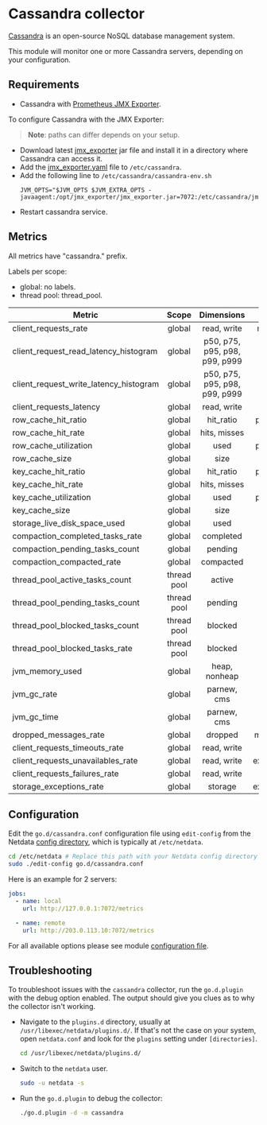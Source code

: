 <!--
title: "Cassandra monitoring with Netdata"
description: "Monitor the health and performance of Cassandra database servers with zero configuration, per-second metric granularity, and interactive visualizations."
custom_edit_url: https://github.com/netdata/go.d.plugin/edit/master/modules/cassandra/README.md
sidebar_label: "Cassandra"
learn_status: "Published"
learn_topic_type: "References"
learn_rel_path: "Integrations/Monitor/Databases"
-->

# Cassandra collector

[Cassandra](https://cassandra.apache.org/_/index.html) is an open-source NoSQL database management system.

This module will monitor one or more Cassandra servers, depending on your configuration.

## Requirements

- Cassandra with [Prometheus JMX Exporter](https://github.com/prometheus/jmx_exporter).

To configure Cassandra with the JMX Exporter:

> **Note**: paths can differ depends on your setup.

- Download latest [jmx_exporter](https://repo1.maven.org/maven2/io/prometheus/jmx/jmx_prometheus_javaagent/) jar file
  and install it in a directory where Cassandra can access it.
- Add
  the [jmx_exporter.yaml](https://raw.githubusercontent.com/netdata/go.d.plugin/master/modules/cassandra/jmx_exporter.yaml)
  file to `/etc/cassandra`.
- Add the following line to `/etc/cassandra/cassandra-env.sh`
  ```
  JVM_OPTS="$JVM_OPTS $JVM_EXTRA_OPTS -javaagent:/opt/jmx_exporter/jmx_exporter.jar=7072:/etc/cassandra/jmx_exporter.yaml
  ```
- Restart cassandra service.

## Metrics

All metrics have "cassandra." prefix.

Labels per scope:

- global: no labels.
- thread pool: thread_pool.

| Metric                                 |    Scope    |          Dimensions           |    Units     |
|----------------------------------------|:-----------:|:-----------------------------:|:------------:|
| client_requests_rate                   |   global    |          read, write          |  requests/s  |
| client_request_read_latency_histogram  |   global    | p50, p75, p95, p98, p99, p999 |   seconds    |
| client_request_write_latency_histogram |   global    | p50, p75, p95, p98, p99, p999 |   seconds    |
| client_requests_latency                |   global    |          read, write          |   seconds    |
| row_cache_hit_ratio                    |   global    |           hit_ratio           |  percentage  |
| row_cache_hit_rate                     |   global    |         hits, misses          |   events/s   |
| row_cache_utilization                  |   global    |             used              |  percentage  |
| row_cache_size                         |   global    |             size              |    bytes     |
| key_cache_hit_ratio                    |   global    |           hit_ratio           |  percentage  |
| key_cache_hit_rate                     |   global    |         hits, misses          |   events/s   |
| key_cache_utilization                  |   global    |             used              |  percentage  |
| key_cache_size                         |   global    |             size              |    bytes     |
| storage_live_disk_space_used           |   global    |             used              |    bytes     |
| compaction_completed_tasks_rate        |   global    |           completed           |   tasks/s    |
| compaction_pending_tasks_count         |   global    |            pending            |    tasks     |
| compaction_compacted_rate              |   global    |           compacted           |   bytes/s    |
| thread_pool_active_tasks_count         | thread pool |            active             |    tasks     |
| thread_pool_pending_tasks_count        | thread pool |            pending            |    tasks     |
| thread_pool_blocked_tasks_count        | thread pool |            blocked            |    tasks     |
| thread_pool_blocked_tasks_rate         | thread pool |            blocked            |   tasks/s    |
| jvm_memory_used                        |   global    |         heap, nonheap         |    bytes     |
| jvm_gc_rate                            |   global    |          parnew, cms          |     gc/s     |
| jvm_gc_time                            |   global    |          parnew, cms          |   seconds    |
| dropped_messages_rate                  |   global    |            dropped            |  messages/s  |
| client_requests_timeouts_rate          |   global    |          read, write          |  timeout/s   |
| client_requests_unavailables_rate      |   global    |          read, write          | exceptions/s |
| client_requests_failures_rate          |   global    |          read, write          |  failures/s  |
| storage_exceptions_rate                |   global    |            storage            | exceptions/s |

## Configuration

Edit the `go.d/cassandra.conf` configuration file using `edit-config` from the
Netdata [config directory](https://github.com/netdata/netdata/blob/master/docs/configure/nodes.md), which is typically at `/etc/netdata`.

```bash
cd /etc/netdata # Replace this path with your Netdata config directory
sudo ./edit-config go.d/cassandra.conf
```

Here is an example for 2 servers:

```yaml
jobs:
  - name: local
    url: http://127.0.0.1:7072/metrics

  - name: remote
    url: http://203.0.113.10:7072/metrics
```

For all available options please see
module [configuration file](https://github.com/netdata/go.d.plugin/blob/master/config/go.d/cassandra.conf).

## Troubleshooting

To troubleshoot issues with the `cassandra` collector, run the `go.d.plugin` with the debug option enabled. The output
should give you clues as to why the collector isn't working.

- Navigate to the `plugins.d` directory, usually at `/usr/libexec/netdata/plugins.d/`. If that's not the case on
  your system, open `netdata.conf` and look for the `plugins` setting under `[directories]`.

  ```bash
  cd /usr/libexec/netdata/plugins.d/
  ```

- Switch to the `netdata` user.

  ```bash
  sudo -u netdata -s
  ```

- Run the `go.d.plugin` to debug the collector:

  ```bash
  ./go.d.plugin -d -m cassandra
  ```
